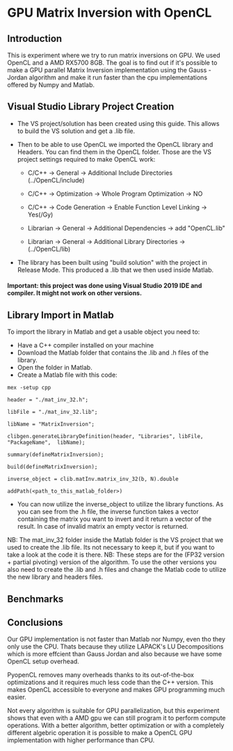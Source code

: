 # GPU Matrix Inversion with OpenCL

## Introduction
This is experiment where we try to run matrix inversions on GPU. We used OpenCL and a AMD RX5700 8GB.
The goal is to find out if it's possible to make a GPU parallel Matrix Inversion implementation using the Gauss - Jordan algorithm and make it run faster than the cpu implementations offered by Numpy and Matlab.

## Visual Studio Library Project Creation 
- The VS project/solution has been created using this guide. This allows to build the VS solution and get a .lib file.
- Then to be able to use OpenCL we imported the OpenCL library and Headers. You can find them in the OpenCL folder. 
Those are the VS project settings required to make OpenCL work:
  - C/C++ -> General -> Additional Include Directories (../OpenCL/include) 

  - C/C++ -> Optimization -> Whole Program Optimization -> NO 

  - C/C++ -> Code Generation -> Enable Function Level Linking -> Yes(/Gy) 

  - Librarian -> General -> Additional Dependencies -> add "OpenCL.lib" 

  - Librarian -> General -> Additional Library Directories -> (../OpenCL/lib) 

- The library has been built using "build solution" with the project in Release Mode. This produced a .lib that we then used inside Matlab.

#### Important: this project was done using Visual Studio 2019 IDE and compiler. It might not work on other versions.

## Library Import in Matlab 
To import the library in Matlab and get a usable object you need to:
- Have a C++ compiler installed on your machine
- Download the Matlab folder that contains the .lib and .h files of the library.
- Open the folder in Matlab. 
- Create a Matlab file with this code:

```
mex -setup cpp 

header = "./mat_inv_32.h"; 

libFile = "./mat_inv_32.lib"; 

libName = "MatrixInversion"; 

clibgen.generateLibraryDefinition(header, "Libraries", libFile, "PackageName",  libName); 

summary(defineMatrixInversion); 

build(defineMatrixInversion); 

inverse_object = clib.matInv.matrix_inv_32(b, N).double 

addPath(<path_to_this_matlab_folder>)
```
- You can now utilize the inverse_object to utilize the library functions. As you can see from the .h file, the inverse function takes a vector containing the matrix you want to invert and it return a vector of the result. 
In case of invalid matrix an empty vector is returned.

NB: The mat_inv_32 folder inside the Matlab folder is the VS project that we used to create the .lib file. Its not necessary to keep it, but if you want to take a look at the code it is there.
NB: These steps are for the (FP32 version + partial pivoting) version of the algorithm. To use the other versions you also need to create the .lib and .h files and change the Matlab code to utilize the new library and headers files.  

## Benchmarks

## Conclusions
Our GPU implementation is not faster than Matlab nor Numpy, even tho they only use the CPU. Thats because they utilize LAPACK's LU Decompositions which is more effcient than Gauss Jordan and also because we have some OpenCL setup overhead.

PyopenCL removes many overheads thanks to its out-of-the-box optimizations and it requires much less code than the C++ version. This makes OpenCL accessible to everyone and makes GPU programming much easier. 

Not every algorithm is suitable for GPU parallelization, but this experiment shows that even with a AMD gpu we can still program it to perform compute operations. With a better algorithm, better optimization or with a completely different algebric operation it is possible to make a OpenCL GPU implementation with higher performance than CPU.



